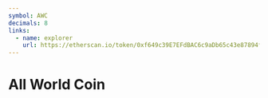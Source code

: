 ```yaml
---
symbol: AWC
decimals: 8
links:
  - name: explorer
    url: https://etherscan.io/token/0xf649c39E7EFdBAC6c9aDb65c43e87894fC14aEDd
---
```


# All World Coin
